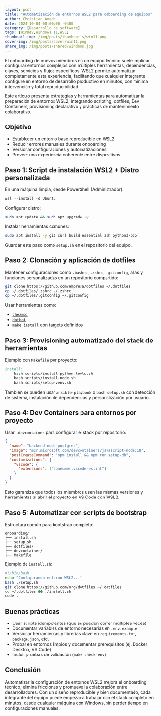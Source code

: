 ```yaml
---
layout: post
title: "Automatización de entornos WSL2 para onboarding de equipos"
author: Christian Amado
date: 2024-10-04 00:00:00 -0400
category: [Desarrollo de software]
tags: [WinDev,Windows 11,WSL]
thumbnail-img: /img/posts/thumbnails/win11.png
cover-img: /img/posts/cover/win11.png
share_img: /img/posts/shared/windows.jpg
---
```


El onboarding de nuevos miembros en un equipo técnico suele implicar configurar entornos complejos con múltiples herramientas, dependencias, claves, servicios y flujos específicos. WSL2 permite automatizar completamente esta experiencia, facilitando que cualquier integrante configure un entorno de desarrollo productivo en minutos, con mínima intervención y total reproducibilidad.

Este artículo presenta estrategias y herramientas para automatizar la preparación de entornos WSL2, integrando scripting, dotfiles, Dev Containers, provisioning declarativo y prácticas de mantenimiento colaborativo.

<!--more-->

## Objetivo

- Establecer un entorno base reproducible en WSL2
- Reducir errores manuales durante onboarding
- Versionar configuraciones y automatizaciones
- Proveer una experiencia coherente entre dispositivos

## Paso 1: Script de instalación WSL2 + Distro personalizada

En una máquina limpia, desde PowerShell (Administrador):

```powershell
wsl --install -d Ubuntu
```

Configurar distro:

```bash
sudo apt update && sudo apt upgrade -y
```

Instalar herramientas comunes:

```bash
sudo apt install -y git curl build-essential zsh python3-pip
```

Guardar este paso como `setup.sh` en el repositorio del equipo.

## Paso 2: Clonación y aplicación de dotfiles

Mantener configuraciones como `.bashrc`, `.zshrc`, `.gitconfig`, alias y funciones personalizadas en un repositorio compartido:

```bash
git clone https://github.com/empresa/dotfiles ~/.dotfiles
cp ~/.dotfiles/.zshrc ~/.zshrc
cp ~/.dotfiles/.gitconfig ~/.gitconfig
```

Usar herramientas como:

- [`chezmoi`](https://www.chezmoi.io/)
- [`dotbot`](https://github.com/anishathalye/dotbot)
- `make install` con targets definidos

## Paso 3: Provisioning automatizado del stack de herramientas

Ejemplo con `Makefile` por proyecto:

```makefile
install:
	bash scripts/install-python-tools.sh
	bash scripts/install-node.sh
	bash scripts/setup-venv.sh
```

También se pueden usar `ansible-playbook` o `bash setup.sh` con detección de sistema, instalación de dependencias y personalización por usuario.

## Paso 4: Dev Containers para entornos por proyecto

Usar `.devcontainer` para configurar el stack por repositorio:

```json
{
  "name": "backend-node-postgres",
  "image": "mcr.microsoft.com/devcontainers/javascript-node:18",
  "postCreateCommand": "npm install && npm run setup-db",
  "customizations": {
    "vscode": {
      "extensions": ["dbaeumer.vscode-eslint"]
    }
  }
}
```

Esto garantiza que todos los miembros usen las mismas versiones y herramientas al abrir el proyecto en VS Code con WSL2.

## Paso 5: Automatizar con scripts de bootstrap

Estructura común para bootstrap completo:

```
onboarding/
├── install.sh
├── setup.sh
├── dotfiles/
├── devcontainer/
├── Makefile
```

Ejemplo de `install.sh`:

```bash
#!/bin/bash
echo "Configurando entorno WSL2..."
bash ./setup.sh
git clone https://github.com/org/dotfiles ~/.dotfiles
cd ~/.dotfiles && ./install.sh
code .
```

## Buenas prácticas

- Usar scripts idempotentes (que se pueden correr múltiples veces)
- Documentar variables de entorno necesarias en `.env.example`
- Versionar herramientas y librerías clave en `requirements.txt`, `package.json`, etc.
- Probar en entornos limpios y documentar prerequisitos (ej. Docker Desktop, VS Code)
- Incluir pruebas de validación (`make check-env`)

## Conclusión

Automatizar la configuración de entornos WSL2 mejora el onboarding técnico, elimina fricciones y promueve la colaboración entre desarrolladores. Con un diseño reproducible y bien documentado, cada integrante del equipo puede empezar a trabajar con el stack completo en minutos, desde cualquier máquina con Windows, sin perder tiempo en configuraciones manuales.

